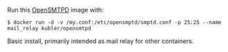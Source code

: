 Run this [OpenSMTPD][] image with:

    $ docker run -d -v /my.conf:/etc/opensmptd/smptd.conf -p 25:25 --name mail_relay kubler/opensmtpd

Basic install, primarily intended as mail relay for other containers.

[OpenSMTPD]: https://www.opensmtpd.org/
